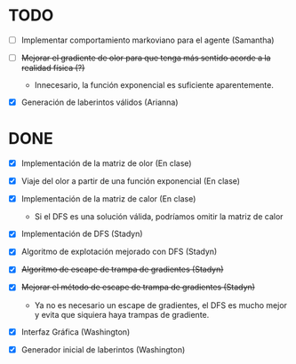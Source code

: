# TODO
 - [ ] Implementar comportamiento markoviano para el agente (Samantha)
 - [ ] <s>Mejorar el gradiente de olor para que tenga más sentido acorde a la realidad física (?)</s>
       
      - Innecesario, la función exponencial es suficiente aparentemente.
 - [X] Generación de laberintos válidos (Arianna)

# DONE
 - [X] Implementación de la matriz de olor (En clase) 
 - [X] Viaje del olor a partir de una función exponencial (En clase)      
 - [X] Implementación de la matriz de calor (En clase)
 
      - Si el DFS es una solución válida, podríamos omitir la matriz de calor
 - [X] Implementación de DFS (Stadyn)
 - [X] Algoritmo de explotación mejorado con DFS (Stadyn)
 - [X] <s>Algoritmo de escape de trampa de gradientes (Stadyn)</s>
 - [X] <s>Mejorar el método de escape de trampa de gradientes (Stadyn)</s>
 
      - Ya no es necesario un escape de gradientes, el DFS es mucho mejor y evita que siquiera haya trampas de gradiente. 
 - [X] Interfaz Gráfica (Washington)
 - [X] Generador inicial de laberintos (Washington)

